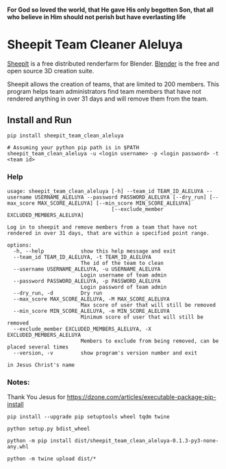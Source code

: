 ####  For God so loved the world, that He gave His only begotten Son, that all who believe in Him should not perish but have everlasting life
# Sheepit Team Cleaner Aleluya

[SheepIt](https://sheepit-renderfarm.com) is a free distributed renderfarm for Blender. 
[Blender](https://blender.org) is the free and open source 3D creation suite. 

Sheepit allows the creation of teams, that are limited to 200 members. 
This program helps team administrators find team members that have not rendered anything in over 31 days
and will remove them from the team.

## Install and Run
```shell
pip install sheepit_team_clean_aleluya

# Assuming your python pip path is in $PATH 
sheepit_team_clean_aleluya -u <login username> -p <login password> -t <team id>
```

### Help
```text
usage: sheepit_team_clean_aleluya [-h] --team_id TEAM_ID_ALELUYA --username USERNAME_ALELUYA --password PASSWORD_ALELUYA [--dry_run] [--max_score MAX_SCORE_ALELUYA] [--min_score MIN_SCORE_ALELUYA]
                                  [--exclude_member EXCLUDED_MEMBERS_ALELUYA]

Log in to sheepit and remove members from a team that have not rendered in over 31 days, that are within a specified point range.

options:
  -h, --help            show this help message and exit
  --team_id TEAM_ID_ALELUYA, -t TEAM_ID_ALELUYA
                        The id of the team to clean
  --username USERNAME_ALELUYA, -u USERNAME_ALELUYA
                        Login username of team admin
  --password PASSWORD_ALELUYA, -p PASSWORD_ALELUYA
                        Login password of team admin
  --dry_run, -d         Dry run
  --max_score MAX_SCORE_ALELUYA, -M MAX_SCORE_ALELUYA
                        Max score of user that will still be removed
  --min_score MIN_SCORE_ALELUYA, -m MIN_SCORE_ALELUYA
                        Minimum score of user that will still be removed
  --exclude_member EXCLUDED_MEMBERS_ALELUYA, -X EXCLUDED_MEMBERS_ALELUYA
                        Members to exclude from being removed, can be placed several times
  --version, -v         show program's version number and exit

in Jesus Christ's name
```

### Notes:
Thank You Jesus for https://dzone.com/articles/executable-package-pip-install
```
pip install --upgrade pip setuptools wheel tqdm twine

python setup.py bdist_wheel

python -m pip install dist/sheepit_team_clean_aleluya-0.1.3-py3-none-any.whl

python -m twine upload dist/*
```
